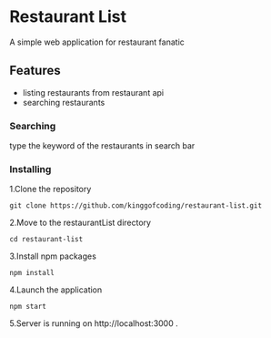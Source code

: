 # Restaurant List
A simple web application for restaurant fanatic

## Features
- listing restaurants from restaurant api
- searching restaurants

### Searching
type the keyword of the restaurants in search bar

### Installing

1.Clone the repository

```
git clone https://github.com/kinggofcoding/restaurant-list.git
```
2.Move to the restaurantList directory

```
cd restaurant-list
```
3.Install npm packages

```
npm install
```
4.Launch the application

```
npm start
```

5.Server is running on http://localhost:3000 .